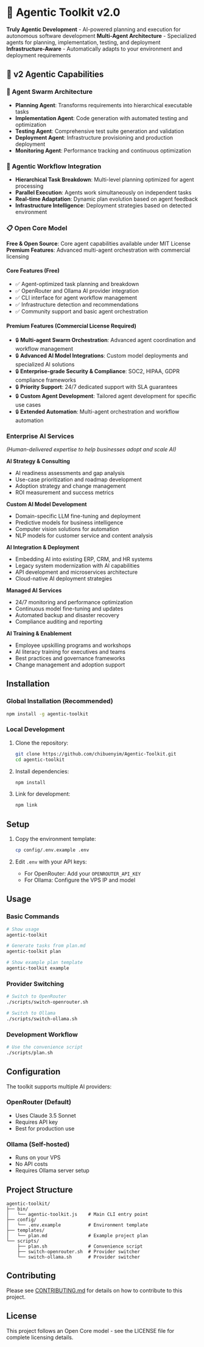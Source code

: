 # 🤖 Agentic Toolkit v2.0

**Truly Agentic Development** - AI-powered planning and execution for autonomous software development
**Multi-Agent Architecture** - Specialized agents for planning, implementation, testing, and deployment
**Infrastructure-Aware** - Automatically adapts to your environment and deployment requirements

## 🚀 v2 Agentic Capabilities

### 🤖 Agent Swarm Architecture
- **Planning Agent**: Transforms requirements into hierarchical executable tasks
- **Implementation Agent**: Code generation with automated testing and optimization
- **Testing Agent**: Comprehensive test suite generation and validation
- **Deployment Agent**: Infrastructure provisioning and production deployment
- **Monitoring Agent**: Performance tracking and continuous optimization

### 🎯 Agentic Workflow Integration
- **Hierarchical Task Breakdown**: Multi-level planning optimized for agent processing
- **Parallel Execution**: Agents work simultaneously on independent tasks
- **Real-time Adaptation**: Dynamic plan evolution based on agent feedback
- **Infrastructure Intelligence**: Deployment strategies based on detected environment

### 📋 Open Core Model

**Free & Open Source**: Core agent capabilities available under MIT License
**Premium Features**: Advanced multi-agent orchestration with commercial licensing

#### Core Features (Free)
- ✅ Agent-optimized task planning and breakdown
- ✅ OpenRouter and Ollama AI provider integration
- ✅ CLI interface for agent workflow management
- ✅ Infrastructure detection and recommendations
- ✅ Community support and basic agent orchestration

#### Premium Features (Commercial License Required)
- 🔒 **Multi-agent Swarm Orchestration**: Advanced agent coordination and workflow management
- 🔒 **Advanced AI Model Integrations**: Custom model deployments and specialized AI solutions
- 🔒 **Enterprise-grade Security & Compliance**: SOC2, HIPAA, GDPR compliance frameworks
- 🔒 **Priority Support**: 24/7 dedicated support with SLA guarantees
- 🔒 **Custom Agent Development**: Tailored agent development for specific use cases
- 🔒 **Extended Automation**: Multi-agent orchestration and workflow automation

### Enterprise AI Services

*(Human-delivered expertise to help businesses adopt and scale AI)*

**AI Strategy & Consulting**
- AI readiness assessments and gap analysis
- Use-case prioritization and roadmap development
- Adoption strategy and change management
- ROI measurement and success metrics

**Custom AI Model Development**
- Domain-specific LLM fine-tuning and deployment
- Predictive models for business intelligence
- Computer vision solutions for automation
- NLP models for customer service and content analysis

**AI Integration & Deployment**
- Embedding AI into existing ERP, CRM, and HR systems
- Legacy system modernization with AI capabilities
- API development and microservices architecture
- Cloud-native AI deployment strategies

**Managed AI Services**
- 24/7 monitoring and performance optimization
- Continuous model fine-tuning and updates
- Automated backup and disaster recovery
- Compliance auditing and reporting

**AI Training & Enablement**
- Employee upskilling programs and workshops
- AI literacy training for executives and teams
- Best practices and governance frameworks
- Change management and adoption support

## Installation

### Global Installation (Recommended)

```bash
npm install -g agentic-toolkit
```

### Local Development

1. Clone the repository:
   ```bash
   git clone https://github.com/chibuenyim/Agentic-Toolkit.git
   cd agentic-toolkit
   ```

2. Install dependencies:
   ```bash
   npm install
   ```

3. Link for development:
   ```bash
   npm link
   ```

## Setup

1. Copy the environment template:
   ```bash
   cp config/.env.example .env
   ```

2. Edit `.env` with your API keys:
   - For OpenRouter: Add your `OPENROUTER_API_KEY`
   - For Ollama: Configure the VPS IP and model

## Usage

### Basic Commands

```bash
# Show usage
agentic-toolkit

# Generate tasks from plan.md
agentic-toolkit plan

# Show example plan template
agentic-toolkit example
```

### Provider Switching

```bash
# Switch to OpenRouter
./scripts/switch-openrouter.sh

# Switch to Ollama
./scripts/switch-ollama.sh
```

### Development Workflow

```bash
# Use the convenience script
./scripts/plan.sh
```

## Configuration

The toolkit supports multiple AI providers:

### OpenRouter (Default)
- Uses Claude 3.5 Sonnet
- Requires API key
- Best for production use

### Ollama (Self-hosted)
- Runs on your VPS
- No API costs
- Requires Ollama server setup

## Project Structure

```
agentic-toolkit/
├── bin/
│   └── agentic-toolkit.js    # Main CLI entry point
├── config/
│   └── .env.example          # Environment template
├── templates/
│   └── plan.md               # Example project plan
└── scripts/
    ├── plan.sh               # Convenience script
    ├── switch-openrouter.sh  # Provider switcher
    └── switch-ollama.sh      # Provider switcher
```

## Contributing

Please see [CONTRIBUTING.md](CONTRIBUTING.md) for details on how to contribute to this project.

## License

This project follows an Open Core model - see the LICENSE file for complete licensing details.
